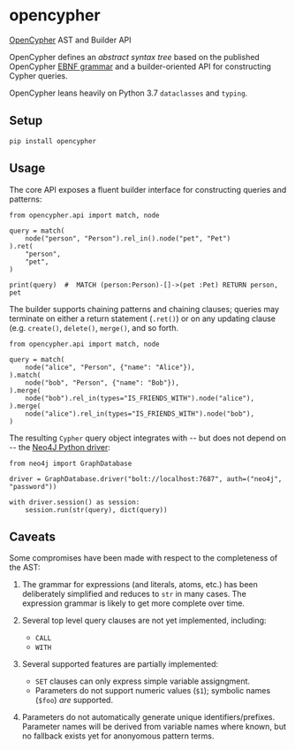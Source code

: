 # opencypher

[OpenCypher](https://www.opencypher.org/) AST and Builder API

OpenCypher defines an _abstract syntax tree_ based on the published OpenCypher
[EBNF grammar](https://s3.amazonaws.com/artifacts.opencypher.org/cypher.ebnf)
and a builder-oriented API for constructing Cypher queries.

OpenCypher leans heavily on Python 3.7 `dataclasses` and `typing`.


## Setup

    pip install opencypher


## Usage

The core API exposes a fluent builder interface for constructing queries and patterns:

    from opencypher.api import match, node

    query = match(
        node("person", "Person").rel_in().node("pet", "Pet")
    ).ret(
        "person",
        "pet",
    )

    print(query)  #  MATCH (person:Person)-[]->(pet :Pet) RETURN person, pet

The builder supports chaining patterns and chaining clauses; queries may terminate on either
a return statement (`.ret()`) or on any updating clause (e.g. `create()`, `delete()`, `merge()`,
and so forth.

    from opencypher.api import match, node

    query = match(
        node("alice", "Person", {"name": "Alice"}),
    ).match(
        node("bob", "Person", {"name": "Bob"}),
    ).merge(
        node("bob").rel_in(types="IS_FRIENDS_WITH").node("alice"),
    ).merge(
        node("alice").rel_in(types="IS_FRIENDS_WITH").node("bob"),
    )

The resulting `Cypher` query object integrates with -- but does not depend on -- the
[Neo4J Python driver](https://github.com/neo4j/neo4j-python-driver):

    from neo4j import GraphDatabase

    driver = GraphDatabase.driver("bolt://localhost:7687", auth=("neo4j", "password"))

    with driver.session() as session:
        session.run(str(query), dict(query))


## Caveats

Some compromises have been made with respect to the completeness of the AST:

 1. The grammar for expressions (and literals, atoms, etc.) has been deliberately simplified
    and reduces to `str` in many cases. The expression grammar is likely to get more complete
    over time.

 2. Several top level query clauses are not yet implemented, including:

     -  `CALL`
     -  `WITH`

 3. Several supported features are partially implemented:

     -  `SET` clauses can only express simple variable assigngment.
     -  Parameters do not support numeric values (`$1`); symbolic names (`$foo`) *are* supported.

 4. Parameters do not automatically generate unique identifiers/prefixes. Parameter names will be
    derived from variable names where known, but no fallback exists yet for anonyomous pattern terms.
